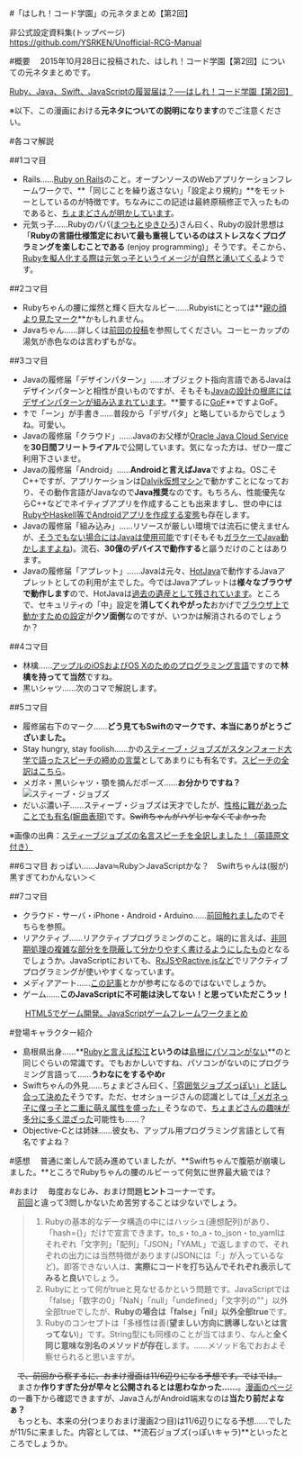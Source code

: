 #「はしれ！コード学園」の元ネタまとめ【第2回】

非公式設定資料集(トップページ)  
https://github.com/YSRKEN/Unofficial-RCG-Manual

#概要
　2015年10月28日に投稿された、はしれ！コード学園【第2回】についての元ネタまとめです。

[Ruby、Java、Swift、JavaScriptの履習届は？──はしれ！コード学園【第2回】](https://codeiq.jp/magazine/2015/10/31456/)

※以下、この漫画における**元ネタについての説明になります**のでご注意ください。

#各コマ解説

##1コマ目
* Rails……[Ruby on Rails](http://openbook4.me/projects/92/sections/485)のこと。オープンソースのWebアプリケーションフレームワークで、**「同じことを繰り返さない」「設定より規約」**をモットーとしているのが特徴です。ちなみにこの記述は最終原稿修正で入ったものであると、[ちょまどさんが明かしています](https://twitter.com/chomado/status/659352778939084800/photo/1)。
* 元気っ子……Rubyのパパ([まつもとゆきひろ](https://twitter.com/yukihiro_matz))さん曰く、Rubyの設計思想は「**Rubyの言語仕様策定において最も重視しているのはストレスなくプログラミングを楽しむことである** (enjoy programming)」そうです。そこから、[Rubyを擬人化する際は元気っ子というイメージが自然と湧いてくる](http://next.rikunabi.com/tech/docs/ct_s03600.jsp?p=002412)ようです。

##2コマ目
* Rubyちゃんの腰に燦然と輝く巨大なルビー……Rubyistにとっては**[親の顔より見たマーク](http://itfun.jp/2007/09/ruby-logo-contest.html)**かもしれません。
* Javaちゃん……詳しくは[前回の投稿](http://qiita.com/YSRKEN/items/b52a2b0abf72970ce95a#%E7%99%BB%E5%A0%B4%E3%82%AD%E3%83%A3%E3%83%A9%E3%82%AF%E3%82%BF%E3%83%BC%E7%B4%B9%E4%BB%8B)を参照してください。コーヒーカップの湯気が赤色なのは言わずもがな。

##3コマ目
* Javaの履修届「デザインパターン」……オブジェクト指向言語であるJavaはデザインパターンと相性が良いものですが、そもそも[Javaの設計の根底にはデザインパターンが組み込まれています](http://www.coppermine.jp/docs/programming/2015/06/jdk8-design-patterns.html)。**要するに[GoF](http://language-and-engineering.hatenablog.jp/entry/20120330/p1)**ですよGoF。
* ↑で「ーン」が手書き……普段から「デザパタ」と略しているからでしょうね。可愛い。
* Javaの履修届「クラウド」……Javaのお父様が[Oracle Java Cloud Service](http://builder.japan.zdnet.com/sp_oracle/weblogic/35072314/)を**30日間フリートライアル**で公開しています。気になった方は、ぜひ一度ご利用下さいませ。
* Javaの履修届「Android」……**Androidと言えばJava**ですよね。OSこそC++ですが、アプリケーションは[Dalvik仮想マシン](http://itpro.nikkeibp.co.jp/article/COLUMN/20091208/341738/)で動かすことになっており、その動作言語がJavaなので**Java推奨**なのです。もちろん、性能優先ならC++などでネイティブアプリを作成することも出来ますし、世の中には[RubyやHaskell等でAndroidアプリを作成する変態](http://shoma2da.hatenablog.com/entry/2015/07/25/224943)も存在します。
* Javaの履修届「組み込み」……リソースが厳しい環境では流石に使えませんが、[そうでもない場合にはJavaは使用可能](http://thinkit.co.jp/story/2010/08/04/1693)です(そもそも[ガラケーでJava動かしますよね](http://www.atmarkit.co.jp/fsmart/index/keitaigram.html))。流石、**30億のデバイスで動作する**と謳うだけのことはあります。
* Javaの履修届「アプレット」……Javaは元々、[HotJava](https://ja.wikipedia.org/wiki/HotJava)で動作するJavaアプレットとしての利用が主でした。今ではJavaアプレットは**様々なブラウザで動作します**ので、HotJavaは[過去の遺産として残されています](http://www.oracle.com/technetwork/java/archive-139210.html)。ところで、セキュリティの「中」設定を**消してくれやがった**おかげで[ブラウザ上で動かすための設定](https://www.java.com/ja/download/help/java_blocked.xml)が**クソ面倒**なのですが、いつかは解消されるのでしょうか？

##4コマ目
* 林檎……[アップルのiOSおよびOS Xのためのプログラミング言語](http://www.apple.com/jp/swift/)ですので**林檎を持ってて当然**ですね。
* 黒いシャツ……次のコマで解説します。

##5コマ目
* 履修届右下のマーク……**どう見てもSwiftのマークです、本当にありがとうございました。**
* Stay hungry, stay foolish……かの[スティーブ・ジョブズがスタンフォード大学で語ったスピーチの締めの言葉](http://www.strategic-presentation.com/jobs_stay_hungry_stay_foolish/)としてあまりにも有名です。[スピーチの全訳はこちら](http://stayfoolish.jp/stay-hungry-stay-foolish)。
* メガネ・黒いシャツ・顎を摘んだポーズ……**お分かりですね？**
![スティーブ・ジョブズ](http://kigyotv.jp/wp/wp-content/uploads/2014/11/SteveJobs1955_2011.jpg)
* だいぶ濃い子……スティーブ・ジョブズは天才でしたが、[性格に難があったことでも有名(婉曲表現)](http://www.lifehacker.jp/2015/05/150508steve_jobs.html)です。~~Swiftちゃんがハゲじゃなくてよかった~~

※画像の出典：[スティーブジョブズの名言スピーチを全訳しました！（英語原文付き）](http://kigyotv.jp/news/special16/)

##6コマ目
おっぱい……Java≒Ruby＞JavaScriptかな？　Swiftちゃんは(服が)黒すぎてわかんない＞＜

##7コマ目
* クラウド・サーバ・iPhone・Android・Arduino……[前回触れました](http://qiita.com/YSRKEN/items/b52a2b0abf72970ce95a#%E7%99%BB%E5%A0%B4%E3%82%AD%E3%83%A3%E3%83%A9%E3%82%AF%E3%82%BF%E3%83%BC%E7%B4%B9%E4%BB%8B)のでそちらを参照。
* リアクティブ……リアクティブプログラミングのこと。端的に言えば、[非同期処理の複雑な部分をを隠蔽して分かりやすく書けるようにしたもの](http://qiita.com/hirokidaichi/items/9c1d862099c2e12f5b0f)となるでしょうか。JavaScriptにおいても、[RxJSやRactive.jsなど](http://www.ediplex.com/blog/?p=830)でリアクティブプログラミングが使いやすくなっています。
* メディアアート……[この記事](http://qiita.com/hp0me/items/8f43ad146744310664ae)とかが参考になるのではないでしょうか。
* ゲーム……**このJavaScriptに不可能は決してない！と思っていただこうッ！**

　　[HTML5でゲーム開発。JavaScriptゲームフレームワークまとめ](http://blog.mb.cloud.nifty.com/?p=1311)

#登場キャラクター紹介
* 島根県出身……**[Rubyと言えば松江](https://paiza.jp/poh/joshibato/matsue-ruby)**というのは**[島根にパソコンがない](http://dic.nicovideo.jp/a/%E5%B3%B6%E6%A0%B9%E3%81%AB%E3%83%91%E3%82%BD%E3%82%B3%E3%83%B3%E3%81%AA%E3%82%93%E3%81%A6%E3%81%82%E3%82%8B%E3%82%8F%E3%81%91%E3%81%AA%E3%81%84%E3%81%98%E3%82%83%E3%82%93)**のと同じぐらいの常識です。でもおかしいですね、パソコンがないのにプログラミング言語って……**うわなにをするやめr**
* Swiftちゃんの外見……ちょまどさん曰く、[「雰囲気ジョブズっぽい」と話し合って決めた](https://twitter.com/chomado/status/659334327352750080)そうです。ただ、セオショージさんの認識としては[「メガネっ子に僕っ子と二重に萌え属性を盛った」](https://twitter.com/theodoorjp/status/659206693734125568)そうなので、[ちょまどさんの趣味が多分に多く混ざった](https://twitter.com/chomado/status/659336861819604992)可能性も……？
* Objective-Cとは姉妹……彼女も、アップル用プログラミング言語として有名ですよね？

#感想
　普通に楽しんで読み進めていましたが、**Swiftちゃんで腹筋が崩壊しました。**ところでRubyちゃんの腰のルビーって何気に世界最大級では？

#おまけ
　毎度おなじみ、おまけ問題**ヒント**コーナーです。  
　[前回](http://qiita.com/YSRKEN/items/b52a2b0abf72970ce95a)と違って3問しかないため苦労することは少ないでしょう。  
> 1. Rubyの基本的なデータ構造の中にはハッシュ(連想配列)があり、「hash={}」だけで宣言できます。to_s・to_a・to_json・to_yamlはそれぞれ「文字列」「配列」「JSON」「YAML」で返しますので、それぞれの出力には当然特徴があります(JSONには「:」が入っているなど)。即答できない人は、**実際にコードを打ち込んでそれぞれ表示してみると良い**でしょう。
> 2. Rubyにとって何がtrueと見なせるかという問題です。JavaScriptでは「false」「数字の0」「NaN」「null」「undefined」「文字列の""」以外全部trueでしたが、**Rubyの場合は「false」「nil」以外全部true**です。
> 3. Rubyのコンセプトは「多様性は善(**望ましい方向に誘導しないとは言ってない**)」です。String型にも同様のことが当てはまり、なんと**全く同じ意味な別名のメソッドが存在**します。……メソッド名でおおよそ察せられると思いますが。

　~~で、前回から察するに、おまけ漫画は11/6辺りになる予想です。ではでは。~~  
　まさか**作りすぎた分が早々と公開されるとは思わなかった……**。[漫画のページ](https://codeiq.jp/magazine/2015/10/31456/)の一番下から確認できますが、JavaさんがAndroid端末なのは**当たり前だよなぁ？**  
　もっとも、本来の分(つまりおまけ漫画2つ目)は11/6辺りになる予想……でしたが11/5に来ました。内容としては、**流石ジョブズ(っぽいキャラ)**といったところでしょうか。
